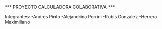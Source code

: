 *** PROYECTO CALCULADORA COLABORATIVA ***

Integrantes:
-Andres Pinto
-Alejandrina Porrini
-Rubis Gonzalez
-Herrera Maximiliano
